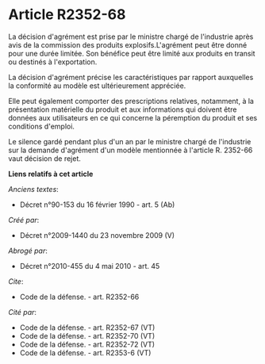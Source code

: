 # Article R2352-68

La décision d'agrément est prise par le ministre chargé de l'industrie après avis de la commission des produits
explosifs.L'agrément peut être donné pour une durée limitée. Son bénéfice peut être limité aux produits en transit ou
destinés à l'exportation. 

La décision d'agrément précise les caractéristiques par rapport auxquelles la conformité au modèle est ultérieurement
appréciée. 

Elle peut également comporter des prescriptions relatives, notamment, à la présentation matérielle du produit et aux
informations qui doivent être données aux utilisateurs en ce qui concerne la péremption du produit et ses conditions
d'emploi. 

Le silence gardé pendant plus d'un an par le ministre chargé de l'industrie sur la demande d'agrément d'un modèle mentionnée
à l'article R. 2352-66 vaut décision de rejet.

**Liens relatifs à cet article**

_Anciens textes_:

  - Décret n°90-153 du 16 février 1990 - art. 5 (Ab)

_Créé par_:

  - Décret n°2009-1440 du 23 novembre 2009 (V)

_Abrogé par_:

  - Décret n°2010-455 du 4 mai 2010 - art. 45

_Cite_:

  - Code de la défense. - art. R2352-66

_Cité par_:

  - Code de la défense. - art. R2352-67 (VT)
  - Code de la défense. - art. R2352-70 (VT)
  - Code de la défense. - art. R2352-72 (VT)
  - Code de la défense. - art. R2353-6 (VT)
